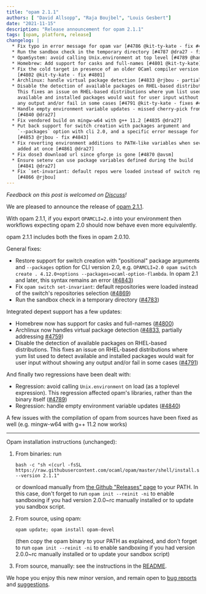 ```yaml
---
title: "opam 2.1.1"
authors: [ "David Allsopp", "Raja Boujbel", "Louis Gesbert"]
date: "2021-11-15"
description: "Release announcement for opam 2.1.1"
tags: [opam, platform, release]
changelog: |
  * Fix typo in error message for opam var [#4786 @kit-ty-kate - fix #4785]
  * Run the sandbox check in the temporary directory [#4787 @dra27 - fix #4783]
  * OpamSystem: avoid calling Unix.environment at top level [#4789 @hannesm]
  * Homebrew: Add support for casks and full-names [#4801 @kit-ty-kate]
  * Fix the cold target in presence of an older OCaml compiler version on macOS
    [#4802 @kit-ty-kate - fix #4801]
  * Archlinux: handle virtual package detection [#4833 @rjbou - partial fix #4759]
  * Disable the detection of available packages on RHEL-based distributions.
    This fixes an issue on RHEL-based distributions where yum list used to detect
    available and installed packages would wait for user input without showing
    any output and/or fail in some cases [#4791 @kit-ty-kate - fixes #4790]
  * Handle empty environment variable updates - missed cherry-pick from 2.0
    [#4840 @dra27]
  * Fix vendored build on mingw-w64 with g++ 11.2 [#4835 @dra27]
  * Put back support for switch creation with packages argument and
    `--packages` option with cli 2.0, and a specific error message for cli 2.1
    [#4853 @rjbou - fix #4843]
  * Fix reverting environment additions to PATH-like variables when several dirs
    added at once [#4861 @dra27]
  * Fix dose3 download url since gforge is gone [#4870 @avsm]
  * Ensure setenv can use package variables defined during the build
    [#4841 @dra27]
  * Fix `set-invariant: default repos were loaded instead of switch repos
    [#4866 @rjbou]
---
```


_Feedback on this post is welcomed on [Discuss](https://discuss.ocaml.org/t/ann-opam-2-1-1-opam-2-0-10-opam-depext-1-2/8872)!_

We are pleased to announce the release of [opam 2.1.1](https://github.com/ocaml/opam/releases/tag/2.1.1).

With opam 2.1.1, if you export `OPAMCLI=2.0` into your environment then workflows expecting opam 2.0 should now behave even more equivalently.

opam 2.1.1 includes both the fixes in opam 2.0.10.

General fixes:

* Restore support for switch creation with "positional" package arguments and `--packages` option for CLI version 2.0, e.g. `OPAMCLI=2.0 opam switch create . 4.12.0+options --packages=ocaml-option-flambda`. In opam 2.1 and later, this syntax remains an error ([#4843](https://github.com/ocaml/opam/issues/4843))
* Fix `opam switch set-invariant`: default repositories were loaded instead of the switch's repositories selection ([#4869](https://github.com/ocaml/opam/pull/4869))
* Run the sandbox check in a temporary directory ([#4783](https://github.com/ocaml/opam/issues/4783))

Integrated depext support has a few updates:
* Homebrew now has support for casks and full-names ([#4800](https://github.com/ocaml/opam/issues/4800))
* Archlinux now handles virtual package detection ([#4833](https://github.com/ocaml/opam/pull/4833), partially addressing [#4759](https://github.com/ocaml/opam/issues/4759))
* Disable the detection of available packages on RHEL-based distributions.
  This fixes an issue on RHEL-based distributions where yum list used to detect
  available and installed packages would wait for user input without showing
  any output and/or fail in some cases ([#4791](https://github.com/ocaml/opam/pull/4791))
  
And finally two regressions have been dealt with:
* Regression: avoid calling `Unix.environment` on load (as a toplevel expression). This regression affected opam's libraries, rather than the binary itself ([#4789](https://github.com/ocaml/opam/pull/4789))
* Regression: handle empty environment variable updates ([#4840](https://github.com/ocaml/opam/pull/4840))

A few issues with the compilation of opam from sources have been fixed as well (e.g. mingw-w64 with g++ 11.2 now works)

---

Opam installation instructions (unchanged):

1. From binaries: run

    ```
    bash -c "sh <(curl -fsSL https://raw.githubusercontent.com/ocaml/opam/master/shell/install.sh) --version 2.1.1"
    ```

    or download manually from [the Github "Releases" page](https://github.com/ocaml/opam/releases/tag/2.1.1) to your PATH. In this case, don't forget to run `opam init --reinit -ni` to enable sandboxing if you had version 2.0.0~rc manually installed or to update you sandbox script.

2. From source, using opam:

    ```
    opam update; opam install opam-devel
    ```

   (then copy the opam binary to your PATH as explained, and don't forget to run `opam init --reinit -ni` to enable sandboxing if you had version 2.0.0~rc manually installed or to update your sandbox script)

3. From source, manually: see the instructions in the [README](https://github.com/ocaml/opam/tree/2.1.1#compiling-this-repo).

We hope you enjoy this new minor version, and remain open to [bug reports](https://github.com/ocaml/opam/issues) and [suggestions](https://github.com/ocaml/opam/issues).
